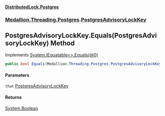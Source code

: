 #### [DistributedLock.Postgres](README.md 'README')
### [Medallion.Threading.Postgres](Medallion.Threading.Postgres.md 'Medallion.Threading.Postgres').[PostgresAdvisoryLockKey](PostgresAdvisoryLockKey.md 'Medallion.Threading.Postgres.PostgresAdvisoryLockKey')

## PostgresAdvisoryLockKey.Equals(PostgresAdvisoryLockKey) Method

Implements [System.IEquatable&lt;&gt;.Equals(@0)](https://docs.microsoft.com/en-us/dotnet/api/System.IEquatable-1.Equals#System_IEquatable_1_Equals__0_ 'System.IEquatable`1.Equals(`0)')

```csharp
public bool Equals(Medallion.Threading.Postgres.PostgresAdvisoryLockKey that);
```
#### Parameters

<a name='Medallion.Threading.Postgres.PostgresAdvisoryLockKey.Equals(Medallion.Threading.Postgres.PostgresAdvisoryLockKey).that'></a>

`that` [PostgresAdvisoryLockKey](PostgresAdvisoryLockKey.md 'Medallion.Threading.Postgres.PostgresAdvisoryLockKey')

#### Returns
[System.Boolean](https://docs.microsoft.com/en-us/dotnet/api/System.Boolean 'System.Boolean')
